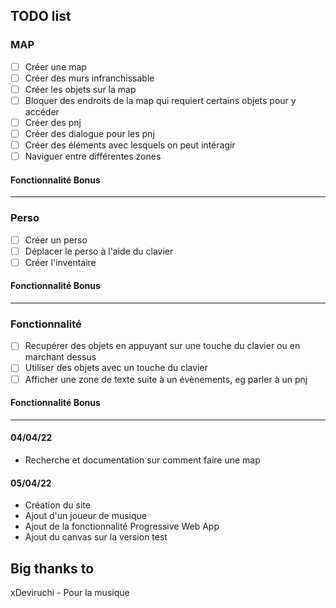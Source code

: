 ## TODO list

### MAP

- [ ] Créer une map
- [ ] Créer des murs infranchissable
- [ ] Créer les objets sur la map
- [ ] Bloquer des endroits de la map qui requiert certains objets pour y accéder
- [ ] Créer des pnj
- [ ] Créer des dialogue pour les pnj
- [ ] Créer des éléments avec lesquels on peut intéragir
- [ ] Naviguer entre différentes zones

#### Fonctionnalité Bonus

---

### Perso

- [ ] Créer un perso
- [ ] Déplacer le perso à l'aide du clavier
- [ ] Créer l'inventaire

#### Fonctionnalité Bonus

---

### Fonctionnalité

- [ ] Recupérer des objets en appuyant sur une touche du clavier ou en marchant dessus
- [ ] Utiliser des objets avec un touche du clavier
- [ ] Afficher une zone de texte suite à un évènements, eg parler à un pnj

#### Fonctionnalité Bonus

---

#### 04/04/22

- Recherche et documentation sur comment faire une map

#### 05/04/22

- Création du site
- Ajout d'un joueur de musique
- Ajout de la fonctionnalité Progressive Web App
- Ajout du canvas sur la version test

## Big thanks to

xDeviruchi - Pour la musique
